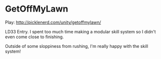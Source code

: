 # GetOffMyLawn
Play: http://picklenerd.com/unity/getoffmylawn/

LD33 Entry.  I spent too much time making a modular skill system so I didn't even come close to finishing.

Outside of some sloppiness from rushing, I'm really happy with the skill system!  
